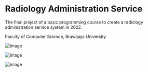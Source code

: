 # Radiology Administration Service

The final project of a basic programming course to create a radiology administration service system in 2022.


Faculty of Computer Science, Brawijaya University


![image](https://user-images.githubusercontent.com/112854205/226252594-ff520777-3d7b-49e5-825b-adf9883b5d63.png)




![image](https://user-images.githubusercontent.com/112854205/226252722-57b5dfaa-678f-4229-9d4d-e15ba2f5ed1c.png)




![image](https://user-images.githubusercontent.com/112854205/226252756-d9b83712-5dc5-4288-b8a4-2d0b6f205e7b.png)


